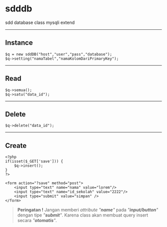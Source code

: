 sdddb
=====

sdd database class mysqli extend

----------
Instance
----
    $q = new sddDB("host","user","pass","database");
    $q->setting("namaTabel","namaKolomDariPrimaryKey");

-----
Read
-----

    $q->semua();
    $q->satu("data_id");

----------
Delete
-----
    $q->delete("data_id");

-----
Create
-----
	<?php
	if(isset($_GET['save'])) {
		$q->insert();
	}
	?>
	
	<form action="?save" method="post">
		<input type="text" name="nama" value="lorem"/>
		<input type="text" name="id_sekolah" value="2222"/>
		<input type="submit" value="simpan" />
	</form>

> **Peringatan !**
>  Jangan memberi *attribute* *"**name**"* pada *"**input/button**"* dengan tipe *"**submit**"*. Karena class akan membuat query insert secara *"**otomatis**"*.